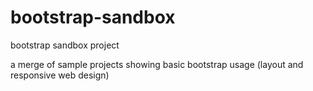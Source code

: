 bootstrap-sandbox
=================

bootstrap sandbox project

a merge of sample projects showing basic bootstrap usage (layout and responsive web design)
